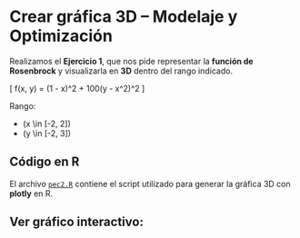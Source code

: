 # Crear gráfica 3D – Modelaje y Optimización 

Realizamos el **Ejercicio 1**, que nos pide representar la **función de Rosenbrock** y visualizarla en **3D** dentro del rango indicado.

\[
f(x, y) = (1 - x)^2 + 100(y - x^2)^2
\]

Rango:
- \(x \in [-2, 2]\)
- \(y \in [-2, 3]\)

## Código en R
El archivo [`pec2.R`](pec2.R) contiene el script utilizado para generar la gráfica 3D con **plotly** en R.


## Ver gráfico interactivo:

